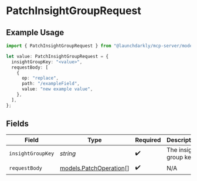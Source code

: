 # PatchInsightGroupRequest

## Example Usage

```typescript
import { PatchInsightGroupRequest } from "@launchdarkly/mcp-server/models/operations";

let value: PatchInsightGroupRequest = {
  insightGroupKey: "<value>",
  requestBody: [
    {
      op: "replace",
      path: "/exampleField",
      value: "new example value",
    },
  ],
};
```

## Fields

| Field                                                     | Type                                                      | Required                                                  | Description                                               |
| --------------------------------------------------------- | --------------------------------------------------------- | --------------------------------------------------------- | --------------------------------------------------------- |
| `insightGroupKey`                                         | *string*                                                  | :heavy_check_mark:                                        | The insight group key                                     |
| `requestBody`                                             | [models.PatchOperation](../../models/patchoperation.md)[] | :heavy_check_mark:                                        | N/A                                                       |